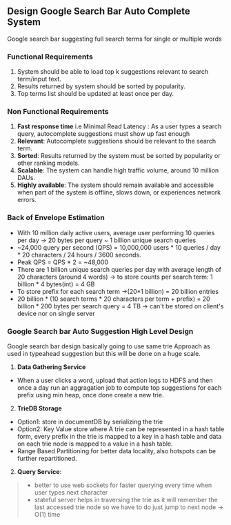 ## Design Google Search Bar Auto Complete System
Google search bar suggesting full search terms for single or multiple words

### Functional Requirements
1. System should be able to load top k suggestions relevant to search term/input text.
2. Results returned by system should be sorted by popularity.
3. Top terms list should be updated at least once per day.

### Non Functional Requirements
1. **Fast response time** i.e Minimal Read Latency : As a user types a search query, autocomplete suggestions must show up fast enough
2. **Relevant**: Autocomplete suggestions should be relevant to the search term.
3. **Sorted**: Results returned by the system must be sorted by popularity or other ranking models.
4. **Scalable**: The system can handle high traffic volume, around 10 million DAUs.
5. **Highly available**: The system should remain available and accessible when part of the system is offline, slows down, or experiences network errors.

### Back of Envelope Estimation
- With 10 million daily active users, average user performing 10 queries per day -> 20 bytes per query ~ 1 billion unique search queries
- ~24,000 query per second (QPS) = 10,000,000 users * 10 queries / day * 20 characters / 24 hours / 3600 seconds.
- Peak QPS = QPS * 2 = ~48,000
- There are 1 billion unique search queries per day with average length of 20 characters (around 4 words) -> to store counts per search term: 1 billion * 4 bytes(int) = 4 GB
- To store prefix for each search term ->(20*1 billion) = 20 billion entries 
- 20 billion * (10 search terms * 20 characters per term + prefix) = 20 billion * 200 bytes per search query = 4 TB -> can't be stored on client's device nor on single server

### Google Search bar Auto Suggestion High Level Design 
Google search bar design basically going to use same trie Approach as used in typeahead suggestion but this will be done on a huge scale.

1. **Data Gathering Service**
- When a user clicks a word, upload that action logs to HDFS and then once a day run an aggragation job to compute top suggestions for each prefix using min heap, once done create a new trie.

2. **TrieDB Storage**
- Option1: store in documentDB by serializing the trie
- Option2: Key Value store where A trie can be represented in a hash table form, every prefix in the trie is mapped to a key in a hash table and data on each trie node is mapped to a value in a hash table.
- Range Based Partitioning for better data locality, also hotspots can be further repartitioned.

2. **Query Service**: 
> - better to use web sockets for faster querying every time when user types next character
> - stateful server helps in traversing the trie as it will remember the last accessed trie node so we have to do just jump to next node -> O(1) time 